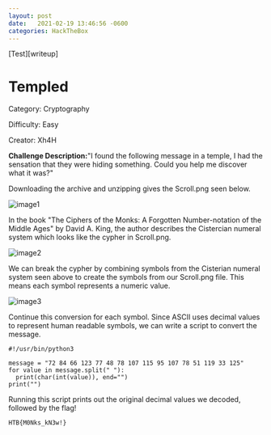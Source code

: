 ```yaml
---
layout: post
date:   2021-02-19 13:46:56 -0600
categories: HackTheBox
---
```

[Test][writeup]

# Templed

Category: Cryptography

Difficulty: Easy

Creator: Xh4H

**Challenge Description:**&quot;I found the following message in a temple, I had the sensation that they were hiding something. Could you help me discover what it was?&quot;

Downloading the archive and unzipping gives the Scroll.png seen below.

![image1]({{site.baseurl}}/writeups/hackthebox/cryptography/Templed/images/Picture1.png)

In the book &quot;The Ciphers of the Monks: A Forgotten Number-notation of the Middle Ages&quot; by David A. King, the author describes the Cistercian numeral system which looks like the cypher in Scroll.png.

![image2]({{site.baseurl}}/writeups/hackthebox/cryptography/Templed/images/Picture2.png)

We can break the cypher by combining symbols from the Cisterian numeral system seen above to create the symbols from our Scroll.png file. This means each symbol represents a numeric value.

![image3]({{site.baseurl}}/writeups/hackthebox/cryptography/Templed/images/Picture4.png)

Continue this conversion for each symbol. Since ASCII uses decimal values to represent human readable symbols, we can write a script to convert the message.

```
#!/usr/bin/python3

message = "72 84 66 123 77 48 78 107 115 95 107 78 51 119 33 125"
for value in message.split(" "):
  print(char(int(value)), end="")
print("")
```

Running this script prints out the original decimal values we decoded, followed by the flag!

```HTB{M0Nks_kN3w!}```
